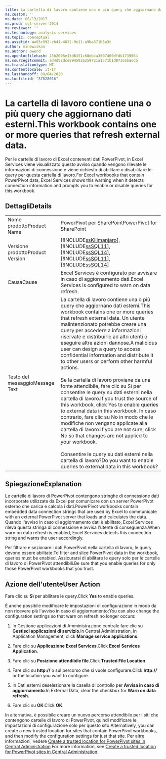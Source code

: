 ```yaml
---
title: La cartella di lavoro contiene una o più query che aggiornano dati esterni. | Microsoft Docs
ms.custom: ''
ms.date: 06/13/2017
ms.prod: sql-server-2014
ms.reviewer: ''
ms.technology: analysis-services
ms.topic: conceptual
ms.assetid: aa65c992-eb41-4032-9e11-a9ba871b6a3c
author: minewiskan
ms.author: owend
ms.openlocfilehash: 25b2095e13d6151c68eb4a3507400dfdb1739564
ms.sourcegitcommit: ad4d92dce894592a259721a1571b1d8736abacdb
ms.translationtype: MT
ms.contentlocale: it-IT
ms.lasthandoff: 08/04/2020
ms.locfileid: "87628016"
---
```

# <a name="this-workbook-contains-one-or-more-queries-that-refresh-external-data"></a><span data-ttu-id="7167b-103">La cartella di lavoro contiene una o più query che aggiornano dati esterni.</span><span class="sxs-lookup"><span data-stu-id="7167b-103">This workbook contains one or more queries that refresh external data.</span></span>
  <span data-ttu-id="7167b-104">Per le cartelle di lavoro di Excel contenenti dati PowerPivot, in Excel Services viene visualizzato questo avviso quando vengono rilevate le informazioni di connessione e viene richiesto di abilitare o disabilitare le query per questa cartella di lavoro.</span><span class="sxs-lookup"><span data-stu-id="7167b-104">For Excel workbooks that contain PowerPivot data, Excel Services shows this warning when it detects connection information and prompts you to enable or disable queries for this workbook.</span></span>  
  
## <a name="details"></a><span data-ttu-id="7167b-105">Dettagli</span><span class="sxs-lookup"><span data-stu-id="7167b-105">Details</span></span>  
  
|||  
|-|-|  
|<span data-ttu-id="7167b-106">Nome prodotto</span><span class="sxs-lookup"><span data-stu-id="7167b-106">Product Name</span></span>|<span data-ttu-id="7167b-107">PowerPivot per SharePoint</span><span class="sxs-lookup"><span data-stu-id="7167b-107">PowerPivot for SharePoint</span></span>|  
|<span data-ttu-id="7167b-108">Versione prodotto</span><span class="sxs-lookup"><span data-stu-id="7167b-108">Product Version</span></span>|[!INCLUDE[ssKilimanjaro](../../includes/sskilimanjaro-md.md)]<span data-ttu-id="7167b-109">, [!INCLUDE[ssSQL11](../../includes/sssql11-md.md)], [!INCLUDE[ssSQL14](../../includes/sssql14-md.md)]</span><span class="sxs-lookup"><span data-stu-id="7167b-109">, [!INCLUDE[ssSQL11](../../includes/sssql11-md.md)], [!INCLUDE[ssSQL14](../../includes/sssql14-md.md)]</span></span>|  
|<span data-ttu-id="7167b-110">Causa</span><span class="sxs-lookup"><span data-stu-id="7167b-110">Cause</span></span>|<span data-ttu-id="7167b-111">Excel Services è configurato per avvisare in caso di aggiornamento dati.</span><span class="sxs-lookup"><span data-stu-id="7167b-111">Excel Services is configured to warn on data refresh.</span></span>|  
|<span data-ttu-id="7167b-112">Testo del messaggio</span><span class="sxs-lookup"><span data-stu-id="7167b-112">Message Text</span></span>|<span data-ttu-id="7167b-113">La cartella di lavoro contiene una o più query che aggiornano dati esterni.</span><span class="sxs-lookup"><span data-stu-id="7167b-113">This workbook contains one or more queries that refresh external data.</span></span> <span data-ttu-id="7167b-114">Un utente malintenzionato potrebbe creare una query per accedere a informazioni riservate e distribuirle ad altri utenti o eseguire altre azioni dannose.</span><span class="sxs-lookup"><span data-stu-id="7167b-114">A malicious user can design a query to access confidential information and distribute it to other users or perform other harmful actions.</span></span><br /><br /> <span data-ttu-id="7167b-115">Se la cartella di lavoro proviene da una fonte attendibile, fare clic su Sì per consentire le query su dati esterni nella cartella di lavoro.</span><span class="sxs-lookup"><span data-stu-id="7167b-115">If you trust the source of this workbook, click Yes to enable queries to external data in this workbook.</span></span> <span data-ttu-id="7167b-116">In caso contrario, fare clic su No in modo che le modifiche non vengano applicate alla cartella di lavoro.</span><span class="sxs-lookup"><span data-stu-id="7167b-116">If you are not sure, click No so that changes are not applied to your workbook.</span></span><br /><br /> <span data-ttu-id="7167b-117">Consentire le query su dati esterni nella cartella di lavoro?</span><span class="sxs-lookup"><span data-stu-id="7167b-117">Do you want to enable queries to external data in this workbook?</span></span>|  
  
## <a name="explanation"></a><span data-ttu-id="7167b-118">Spiegazione</span><span class="sxs-lookup"><span data-stu-id="7167b-118">Explanation</span></span>  
 <span data-ttu-id="7167b-119">Le cartelle di lavoro di PowerPivot contengono stringhe di connessione dati incorporate utilizzate da Excel per comunicare con un server PowerPivot esterno che carica e calcola i dati.</span><span class="sxs-lookup"><span data-stu-id="7167b-119">PowerPivot workbooks contain embedded data connection strings that are used by Excel to communicate with an external PowerPivot server that loads and calculates the data.</span></span> <span data-ttu-id="7167b-120">Quando l'avviso in caso di aggiornamento dati è abilitato, Excel Services rileva questa stringa di connessione e avvisa l'utente di conseguenza.</span><span class="sxs-lookup"><span data-stu-id="7167b-120">When warn on data refresh is enabled, Excel Services detects this connection string and warns the user accordingly.</span></span>  
  
 <span data-ttu-id="7167b-121">Per filtrare e sezionare i dati PowerPivot nella cartella di lavoro, le query devono essere abilitate.</span><span class="sxs-lookup"><span data-stu-id="7167b-121">To filter and slice PowerPivot data in the workbook, queries must be enabled.</span></span> <span data-ttu-id="7167b-122">Assicurarsi di abilitare le query solo per le cartelle di lavoro di PowerPivot attendibili.</span><span class="sxs-lookup"><span data-stu-id="7167b-122">Be sure that you enable queries for only those PowerPivot workbooks that you trust.</span></span>  
  
## <a name="user-action"></a><span data-ttu-id="7167b-123">Azione dell'utente</span><span class="sxs-lookup"><span data-stu-id="7167b-123">User Action</span></span>  
 <span data-ttu-id="7167b-124">Fare clic su **Sì** per abilitare le query.</span><span class="sxs-lookup"><span data-stu-id="7167b-124">Click **Yes** to enable queries.</span></span>  
  
 <span data-ttu-id="7167b-125">È anche possibile modificare le impostazioni di configurazione in modo da non ricevere più l'avviso in caso di aggiornamento:</span><span class="sxs-lookup"><span data-stu-id="7167b-125">You can also change the configuration settings so that warn on refresh no longer occurs:</span></span>  
  
1.  <span data-ttu-id="7167b-126">In Gestione applicazioni di Amministrazione centrale fare clic su **Gestisci applicazioni di servizio**.</span><span class="sxs-lookup"><span data-stu-id="7167b-126">In Central Administration, in Application Management, click **Manage service applications**.</span></span>  
  
2.  <span data-ttu-id="7167b-127">Fare clic su **Applicazione Excel Services**.</span><span class="sxs-lookup"><span data-stu-id="7167b-127">Click **Excel Services Application**.</span></span>  
  
3.  <span data-ttu-id="7167b-128">Fare clic su **Posizione attendibile file**.</span><span class="sxs-lookup"><span data-stu-id="7167b-128">Click **Trusted File Location**.</span></span>  
  
4.  <span data-ttu-id="7167b-129">Fare clic su **http://** o sul percorso che si vuole configurare.</span><span class="sxs-lookup"><span data-stu-id="7167b-129">Click **http://** or the location you want to configure.</span></span>  
  
5.  <span data-ttu-id="7167b-130">In Dati esterni deselezionare la casella di controllo per **Avvisa in caso di aggiornamento**.</span><span class="sxs-lookup"><span data-stu-id="7167b-130">In External Data, clear the checkbox for **Warn on data refresh**.</span></span>  
  
6.  <span data-ttu-id="7167b-131">Fare clic su **OK**.</span><span class="sxs-lookup"><span data-stu-id="7167b-131">Click **OK**.</span></span>  
  
 <span data-ttu-id="7167b-132">In alternativa, è possibile creare un nuovo percorso attendibile per i siti che contengono cartelle di lavoro di PowerPivot, quindi modificare le impostazioni di configurazione solo per questo sito.</span><span class="sxs-lookup"><span data-stu-id="7167b-132">Alternatively, you can create a new trusted location for sites that contain PowerPivot workbooks, and then modify the configuration settings for just that site.</span></span> <span data-ttu-id="7167b-133">Per altre informazioni, vedere [Create a trusted location for PowerPivot sites in Central Administration](create-a-trusted-location-for-power-pivot-sites-in-central-administration.md).</span><span class="sxs-lookup"><span data-stu-id="7167b-133">For more information, see [Create a trusted location for PowerPivot sites in Central Administration](create-a-trusted-location-for-power-pivot-sites-in-central-administration.md).</span></span>  
  
  

